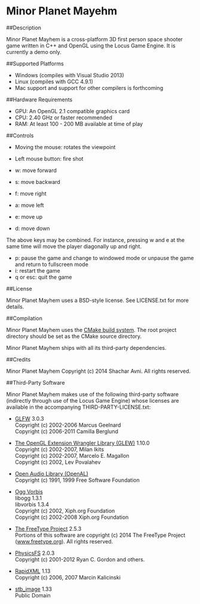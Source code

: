 Minor Planet Mayehm
=================

##Description

Minor Planet Mayhem is a cross-platform 3D first person space shooter game written in C++ and OpenGL using the Locus Game Engine. It is currently a demo only.

##Supported Platforms

* Windows (compiles with Visual Studio 2013)
* Linux (compiles with GCC 4.9.1)
* Mac support and support for other compilers is forthcoming

##Hardware Requirements

* GPU: An OpenGL 2.1 compatible graphics card
* CPU: 2.40 GHz or faster recommended
* RAM: At least 100 - 200 MB available at time of play

##Controls

* Moving the mouse: rotates the viewpoint
* Left mouse button: fire shot

* w: move forward
* s: move backward
* f: move right
* a: move left
* e: move up
* d: move down

The above keys may be combined. For instance, pressing w and e at the same time will move the player diagonally up and right.

* p: pause the game and change to windowed mode or unpause the game and return to fullscreen mode
* i: restart the game 
* q or esc: quit the game

##License

Minor Planet Mayhem uses a BSD-style license. See LICENSE.txt for more details.

##Compilation

Minor Planet Mayhem uses the [CMake build system](http://www.cmake.org/ "CMake Homepage"). The root project directory should be set as
the CMake source directory.

Minor Planet Mayhem ships with all its third-party dependencies.

##Credits

Minor Planet Mayhem Copyright (c) 2014 Shachar Avni. All rights reserved.

##Third-Party Software

Minor Planet Mayhem makes use of the following third-party software (indirectly through use of the Locus Game Engine) whose licenses
are available in the accompanying THIRD-PARTY-LICENSE.txt:

* [GLFW](http://www.glfw.org/ "GLFW Homepage") 3.0.3  
  Copyright (c) 2002-2006 Marcus Geelnard  
  Copyright (c) 2006-2011 Camilla Berglund

* [The OpenGL Extension Wrangler Library (GLEW)](http://glew.sourceforge.net/ "GLEW Homepage") 1.10.0  
  Copyright (c) 2002-2007, Milan Ikits  
  Copyright (c) 2002-2007, Marcelo E. Magallon  
  Copyright (c) 2002, Lev Povalahev

* [Open Audio Library (OpenAL)](http://www.openal.org/ "OpenAL Homepage")  
  Copyright (c) 1991, 1999 Free Software Foundation

* [Ogg Vorbis](http://www.vorbis.com/ "Ogg Vorbis Homepage")  
  libogg 1.3.1  
  libvorbis 1.3.4  
  Copyright (c) 2002, Xiph.org Foundation  
  Copyright (c) 2002-2008 Xiph.org Foundation

* [The FreeType Project](http://www.freetype.org/ "FreeType Project Homepage") 2.5.3  
  Portions of this software are copyright (c) 2014 The FreeType
  Project (www.freetype.org).  All rights reserved.
 
* [PhysicsFS](https://icculus.org/physfs/ "PhysicsFS Homepage") 2.0.3  
  Copyright (c) 2001-2012 Ryan C. Gordon and others.

* [RapidXML](http://rapidxml.sourceforge.net/ "RapidXML Homepage") 1.13  
  Copyright (c) 2006, 2007 Marcin Kalicinski

* [stb_image](http://nothings.org/stb_image.c "stb_image Homepage") 1.33  
  Public Domain